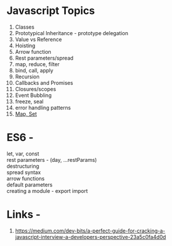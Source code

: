 # Javascript Topics

1) Classes
2) Prototypical Inheritance - prototype delegation
3) Value vs Reference
4) Hoisting
5) Arrow function
6) Rest parameters/spread
7) map, reduce, filter
8) bind, call, apply
9) Recursion
10) Callbacks and Promises
11) Closures/scopes
12) Event Bubbling
13) freeze, seal
14) error handling patterns
15) [Map, Set](https://javascript.info/map-set)


# ES6 -

let, var, const <br>
rest parameters - (day, ...restParams) <br>
destructuring <br>
spread syntax <br>
arrow functions <br>
default parameters <br>
creating a module - export import <br>


# Links - 

1) https://medium.com/dev-bits/a-perfect-guide-for-cracking-a-javascript-interview-a-developers-perspective-23a5c0fa4d0d
